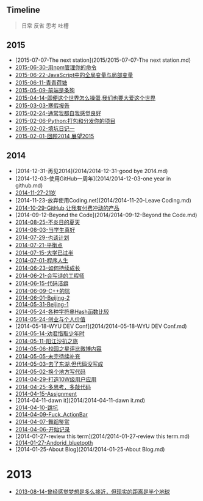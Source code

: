 Timeline
--------
> 日常 反省 思考 吐槽

2015
----

- [2015-07-07-The next station](2015/2015-07-07-The next station.md)
- [2015-06-30-用npm管理你的命令](__P__/tech/JavaScript/2015-06-30-用npm管理你的命令.md)
- [2015-06-22-JavaScript中的全局变量与局部变量](__P__/tech/JavaScript/2015-06-22-JavaScript中的全局变量与局部变量.md)
- [2015-06-11-青青荷塘](2015/2015-06-11-青青荷塘.md)
- [2015-05-09-前端是条狗](2015/2015-05-09-前端是条狗.md)
- [2015-04-14-即便这个世界怎么操蛋,我们也要大爱这个世界](2015/2015-04-14-即便这个世界怎么操蛋,我们也要大爱这个世界.md)
- [2015-03-03-寒假报告](2015/2015-03-04-寒假报告.md)
- [2015-02-24-通常我都自我感觉良好](2015/2015-02-24-通常我都自我感觉良好.md)
- [2015-02-06-Python:打包和分发你的项目](__P__/tech/python/Packaging-and-Distributing-Projects.md)
- [2015-02-02-填坑日记一](2015/2015-02-02-填坑日记一.md)
- [2015-02-01-回顾2014 展望2015](2015/2015-02-01-Review_2014_Outlook_2015.md)

2014
----

- [2014-12-31-再见2014](2014/2014-12-31-good bye 2014.md)
- [2014-12-03-使用GitHub一周年](2014/2014-12-03-one year in github.md)
- [2014-11-27-21岁](2014/2014-11-27-21岁.md)
- [2014-11-23-放弃使用Coding.net](2014/2014-11-20-Leave Coding.md)
- [2014-10-29-GitHub,让我有付费冲动的产品](2014/2014-10-29-Github,让我有付费冲动的产品.md)
- [2014-09-12-Beyond the Code](2014/2014-09-12-Beyond the Code.md)
- [2014-08-25-不炎日的夏天](2014/2014-08-25-不炎日的夏天.md)
- [2014-08-03-当学生真好](2014/2014-08-03-当学生真好.md)
- [2014-07-29-也谈计划](2014/2014-07-29-也谈计划.md)
- [2014-07-21-平衡点](2014/2014-07-21-平衡点.md)
- [2014-07-15-大学已过半](2014/2014-07-15-大学已过半.md)
- [2014-07-01-程序人生](2014/2014-07-01-程序人生.md)
- [2014-06-23-如何持续成长](2014/2014-06-23-如何持续成长.md)
- [2014-06-21-会写诗的工程师](2014/2014-06-21-会写诗的工程师.md)
- [2014-06-15-代码洁癖](2014/2014-06-15-代码洁癖.md)
- [2014-06-09-C++的坑](2014/2014-06-09-C++的坑.md)
- [2014-06-01-Beijing-2](2014/2014-06-01-Beijing-2.md)
- [2014-05-31-Beijing-1](2014/2014-05-31-Beijing-1.md)
- [2014-05-24-各种字符串Hash函数比较](2014/2014-05-24-各种字符串Hash函数比较.md)
- [2014-05-24-创业与个人价值](2014/2014-05-24-创业与个人价值.md)
- [2014-05-18-WYU DEV Conf](2014/2014-05-18-WYU DEV Conf.md)
- [2014-05-14-劝君惜取少年时](2014/2014-05-14-劝君惜取少年时.md)
- [2014-05-11-阳江沙扒之旅](2014/2014-05-11-阳江沙扒之旅.md)
- [2014-05-06-校园之星评比微博内容](2014/2014-05-06-校园之星评比微博内容.md)
- [2014-05-05-未完待续补充](2014/2014-05-05-未完待续补充.md)
- [2014-05-03-去了东湖,但代码没写成](2014/2014-05-03-去了东湖,但代码没写成.md)
- [2014-05-02-换个地方写代码](2014/2014-05-02-换个地方写代码.md)
- [2014-04-29-打造10W级用户应用](2014/2014-04-29-打造10W级用户应用.md)
- [2014-04-25-多思考，多敲代码](2014/2014-04-25-多思考，多敲代码.md)
- [2014-04-15-Assignment](2014/2014-04-15-Assignment.md)
- [2014-04-11-dawn it](2014/2014-04-11-dawn it.md)
- [2014-04-10-跳坑](2014/2014-04-10-跳坑.md)
- [2014-04-09-Fuck_ActionBar](2014/2014-04-09-Fuck_ActionBar.md)
- [2014-04-07-舞蹈鉴赏](2014/2014-04-07-舞蹈鉴赏.md)
- [2014-04-06-开始记录](2014/2014-04-06-开始记录.md)
- [2014-01-27-review this term](2014/2014-01-27-review this term.md)
- [2014-01-27-Andorid_bluetooth](2014/2014-01-27-Andorid_bluetooth.md)
- [2014-01-25-About Blog](2014/2014-01-25-About Blog.md)

2013
===

- [2013-08-14-曾经感觉梦想是多么接近，但现实的距离是半个地球](2014/2013-08-14-曾经感觉梦想是多么接近，但现实的距离是半个地球.md)

